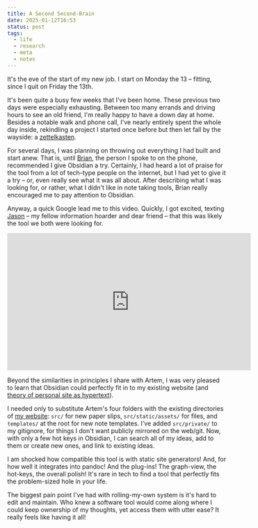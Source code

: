 ```yaml
---
title: A Second Second-Brain
date: 2025-01-12T16:53
status: post
tags:
  - life
  - research
  - meta
  - notes
---
```

It's the eve of the start of my new job. I start on Monday the 13 – fitting, since I quit on Friday the 13th. 

It's been quite a busy few weeks that I've been home. These previous two days were especially exhausting. Between too many errands and driving hours to see an old friend, I'm really happy to have a down day at home. Besides a notable walk and phone call, I've nearly entirely spent the whole day inside, rekindling a project I started once before but then let fall by the wayside: a [zettelkasten](zettel.md).

For several days, I was planning on throwing out everything I had built and start anew. That is, until [Brian](https://www.linkedin.com/in/bkhogan2/), the person I spoke to on the phone, recommended I give Obsidian a try. Certainly, I had heard a lot of praise for the tool from a lot of tech-type people on the internet, but I had yet to give it a try – or, even really see what it was all about. After describing what I was looking for, or rather, what I didn't like in note taking tools, Brian really encouraged me to pay attention to Obsidian. 

Anyway, a quick Google lead me to this video. Quickly, I got excited, texting [Jason](jason.md) – my fellow information hoarder and dear friend – that this was likely the tool we both were looking for. 

<iframe width="560" height="315" src="https://www.youtube.com/embed/E6ySG7xYgjY?si=Ry1_N-2yp_VpgRoK" title="YouTube video player" frameborder="0" allow="accelerometer; autoplay; clipboard-write; encrypted-media; gyroscope; picture-in-picture; web-share" referrerpolicy="strict-origin-when-cross-origin" allowfullscreen></iframe>

Beyond the similarities in principles I share with Artem, I was very pleased to learn that Obsidian could perfectly fit in to my existing website (and [theory of personal site as hypertext](zettle.md)).

I needed only to substitute Artem's four folders with the existing directories of [my website](faqs.md): `src/` for new paper slips, `src/static/assets/` for files, and `templates/` at the root for new note templates. I've added `src/private/` to my gitignore, for things I don't want publicly mirrored on the web/git. Now, with only a few hot keys in Obsidian, I can search all of my ideas, add to them or create new ones, and link to existing ideas. 

I am shocked how compatible this tool is with static site generators! And, for how well it integrates into pandoc! And the plug-ins! The graph-view, the hot-keys, the overall polish! It's rare in tech to find a tool that perfectly fits the problem-sized hole in your life. 

The biggest pain point I've had with rolling-my-own system is it's hard to edit and maintain. Who knew a software tool would come along where I could keep ownership of my thoughts, yet access them with utter ease? It really feels like having it all!


